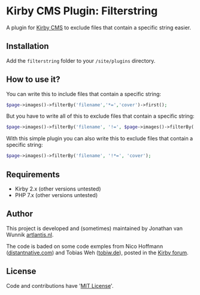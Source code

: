 # Kirby CMS Plugin: Filterstring

A plugin for [Kirby CMS](http://getkirby.com) to exclude files that contain a specific string easier.

## Installation

Add the `filterstring` folder to your `/site/plugins` directory.

## How to use it?

You can write this to include files that contain a specific string:

```php
$page->images()->filterBy('filename','*=','cover')->first();
```

But you have to write all of this to exclude files that contain a specific string:

```php
$page->images()->filterBy('filename', '!=', $page->images()->filterBy('filename','*=','cover')->first()->filename());
```

With this simple plugin you can also write this to exclude files that contain a specific string:

```php
$page->images()->filterBy('filename', '!*=', 'cover');
```

## Requirements

- Kirby 2.x (other versions untested)
- PHP 7.x (other versions untested)

## Author

This project is developed and (sometimes) maintained by Jonathan van Wunnik [artlantis.nl](https://artlantis.nl).

The code is baded on some code exmples from Nico Hoffmann ([distantnative.com](http://distantnative.com)) and Tobias Weh ([tobiw.de](http://tobiw.de)), posted in the [Kirby forum](https://forum.getkirby.com/t/filter-to-exclude-files-that-contain-specific-string-in-their-name/573).

## License

Code and contributions have '[MIT License](./license.md)'.
